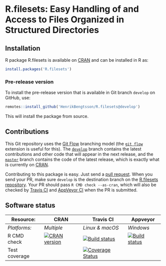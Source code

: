 # R.filesets: Easy Handling of and Access to Files Organized in Structured Directories


## Installation
R package R.filesets is available on [CRAN](https://cran.r-project.org/package=R.filesets) and can be installed in R as:
```r
install.packages('R.filesets')
```

### Pre-release version

To install the pre-release version that is available in Git branch `develop` on GitHub, use:
```r
remotes::install_github('HenrikBengtsson/R.filesets@develop')
```
This will install the package from source.  



## Contributions

This Git repository uses the [Git Flow](http://nvie.com/posts/a-successful-git-branching-model/) branching model (the [`git flow`](https://github.com/petervanderdoes/gitflow-avh) extension is useful for this).  The [`develop`](https://github.com/HenrikBengtsson/R.filesets/tree/develop) branch contains the latest contributions and other code that will appear in the next release, and the [`master`](https://github.com/HenrikBengtsson/R.filesets) branch contains the code of the latest release, which is exactly what is currently on [CRAN](https://cran.r-project.org/package=R.filesets).

Contributing to this package is easy.  Just send a [pull request](https://help.github.com/articles/using-pull-requests/).  When you send your PR, make sure `develop` is the destination branch on the [R.filesets repository](https://github.com/HenrikBengtsson/R.filesets).  Your PR should pass `R CMD check --as-cran`, which will also be checked by <a href="https://travis-ci.org/HenrikBengtsson/R.filesets">Travis CI</a> and <a href="https://ci.appveyor.com/project/HenrikBengtsson/r-filesets">AppVeyor CI</a> when the PR is submitted.


## Software status

| Resource:     | CRAN        | Travis CI       | Appveyor         |
| ------------- | ------------------- | --------------- | ---------------- |
| _Platforms:_  | _Multiple_          | _Linux & macOS_ | _Windows_        |
| R CMD check   | <a href="https://cran.r-project.org/web/checks/check_results_R.filesets.html"><img border="0" src="http://www.r-pkg.org/badges/version/R.filesets" alt="CRAN version"></a> | <a href="https://travis-ci.org/HenrikBengtsson/R.filesets"><img src="https://travis-ci.org/HenrikBengtsson/R.filesets.svg" alt="Build status"></a>   | <a href="https://ci.appveyor.com/project/HenrikBengtsson/r-filesets"><img src="https://ci.appveyor.com/api/projects/status/github/HenrikBengtsson/R.filesets?svg=true" alt="Build status"></a> |
| Test coverage |                     | <a href="https://codecov.io/gh/HenrikBengtsson/R.filesets"><img src="https://codecov.io/gh/HenrikBengtsson/R.filesets/branch/develop/graph/badge.svg" alt="Coverage Status"/></a>     |                  |
